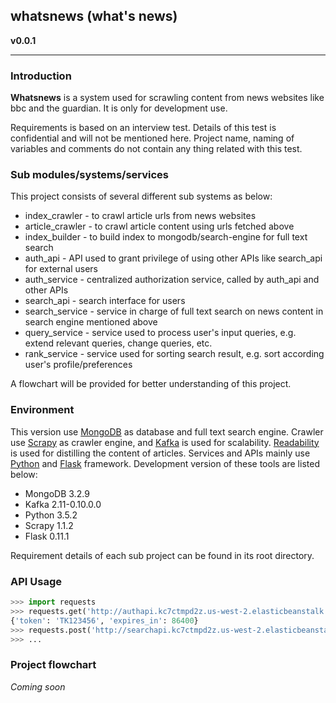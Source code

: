 ## whatsnews (what's news)
**v0.0.1**

----

### Introduction
**Whatsnews** is a system used for scrawling content from news websites like bbc
and the guardian. It is only for development use.

Requirements is based on an interview test. Details of this test is confidential
and will not be mentioned here. Project name, naming of variables and comments
do not contain any thing related with this test.


### Sub modules/systems/services
This project consists of several different sub systems as below:
+ index_crawler - to crawl article urls from news websites
+ article_crawler - to crawl article content using urls fetched above
+ index_builder - to build index to mongodb/search-engine for full text search
+ auth_api - API used to grant privilege of using other APIs like search_api for external users
+ auth_service - centralized authorization service, called by auth_api and other APIs
+ search_api - search interface for users
+ search_service - service in charge of full text search on news content in search engine mentioned above
+ query_service - service used to process user's input queries, e.g. extend relevant queries, change queries, etc.
+ rank_service - service used for sorting search result, e.g. sort according user's profile/preferences

A flowchart will be provided for better understanding of this project.


### Environment
This version use [MongoDB](https://www.mongodb.com) as database and full text search engine. Crawler use [Scrapy](https://scrapy.org) as crawler engine, and [Kafka](http://kafka.apache.org) is used for scalability. [Readability](https://pypi.python.org/pypi/readability-lxml) is used for distilling the content of articles. Services and APIs mainly use [Python](https://www.python.org) and [Flask](http://flask.pocoo.org) framework. Development version of these tools are listed below:

+ MongoDB 3.2.9
+ Kafka 2.11-0.10.0.0
+ Python 3.5.2
+ Scrapy 1.1.2
+ Flask 0.11.1

Requirement details of each sub project can be found in its root directory.


### API Usage
```python
>>> import requests
>>> requests.get('http://authapi.kc7ctmpd2z.us-west-2.elasticbeanstalk.com/token/ID123456/123456').json()
{'token': 'TK123456', 'expires_in': 86400}
>>> requests.post('http://searchapi.kc7ctmpd2z.us-west-2.elasticbeanstalk.com/search/ID123456/TK123456', data={'query': 'Guinness World Records'}).json()[0]
>>> ...
```


### Project flowchart
*Coming soon*
